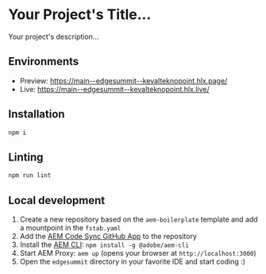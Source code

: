 # Your Project's Title...
Your project's description...

## Environments
- Preview: https://main--edgesummit--kevalteknopoint.hlx.page/
- Live: https://main--edgesummit--kevalteknopoint.hlx.live/

## Installation

```sh
npm i
```

## Linting

```sh
npm run lint
```

## Local development

1. Create a new repository based on the `aem-boilerplate` template and add a mountpoint in the `fstab.yaml`
1. Add the [AEM Code Sync GitHub App](https://github.com/apps/aem-code-sync) to the repository
1. Install the [AEM CLI](https://github.com/adobe/helix-cli): `npm install -g @adobe/aem-cli`
1. Start AEM Proxy: `aem up` (opens your browser at `http://localhost:3000`)
1. Open the `edgesummit` directory in your favorite IDE and start coding :)
